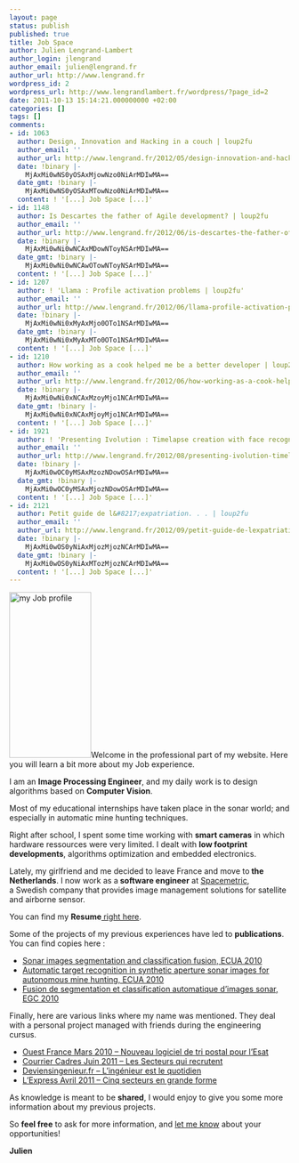 ```yaml
---
layout: page
status: publish
published: true
title: Job Space
author: Julien Lengrand-Lambert
author_login: jlengrand
author_email: julien@lengrand.fr
author_url: http://www.lengrand.fr
wordpress_id: 2
wordpress_url: http://www.lengrandlambert.fr/wordpress/?page_id=2
date: 2011-10-13 15:14:21.000000000 +02:00
categories: []
tags: []
comments:
- id: 1063
  author: Design, Innovation and Hacking in a couch | loup2fu
  author_email: ''
  author_url: http://www.lengrand.fr/2012/05/design-innovation-and-hacking-in-a-couch/
  date: !binary |-
    MjAxMi0wNS0yOSAxMjowNzo0NiArMDIwMA==
  date_gmt: !binary |-
    MjAxMi0wNS0yOSAxMTowNzo0NiArMDIwMA==
  content: ! '[...] Job Space [...]'
- id: 1148
  author: Is Descartes the father of Agile development? | loup2fu
  author_email: ''
  author_url: http://www.lengrand.fr/2012/06/is-descartes-the-father-of-agile-development/
  date: !binary |-
    MjAxMi0wNi0wNCAxMDowNToyNSArMDIwMA==
  date_gmt: !binary |-
    MjAxMi0wNi0wNCAwOTowNToyNSArMDIwMA==
  content: ! '[...] Job Space [...]'
- id: 1207
  author: ! 'Llama : Profile activation problems | loup2fu'
  author_email: ''
  author_url: http://www.lengrand.fr/2012/06/llama-profile-activation-problems/
  date: !binary |-
    MjAxMi0wNi0xMyAxMjo0OTo1NSArMDIwMA==
  date_gmt: !binary |-
    MjAxMi0wNi0xMyAxMTo0OTo1NSArMDIwMA==
  content: ! '[...] Job Space [...]'
- id: 1210
  author: How working as a cook helped me be a better developer | loup2fu
  author_email: ''
  author_url: http://www.lengrand.fr/2012/06/how-working-as-a-cook-helped-me-be-a-better-developer/
  date: !binary |-
    MjAxMi0wNi0xNCAxMzoyMjo1NCArMDIwMA==
  date_gmt: !binary |-
    MjAxMi0wNi0xNCAxMjoyMjo1NCArMDIwMA==
  content: ! '[...] Job Space [...]'
- id: 1921
  author: ! 'Presenting Ivolution : Timelapse creation with face recognition | loup2fu'
  author_email: ''
  author_url: http://www.lengrand.fr/2012/08/presenting-ivolution-timelapse-creation-with-face-recognition/
  date: !binary |-
    MjAxMi0wOC0yMSAxMzozNDowOSArMDIwMA==
  date_gmt: !binary |-
    MjAxMi0wOC0yMSAxMjozNDowOSArMDIwMA==
  content: ! '[...] Job Space [...]'
- id: 2121
  author: Petit guide de l&#8217;expatriation. . . | loup2fu
  author_email: ''
  author_url: http://www.lengrand.fr/2012/09/petit-guide-de-lexpatriation/
  date: !binary |-
    MjAxMi0wOS0yNiAxMjozMjozNCArMDIwMA==
  date_gmt: !binary |-
    MjAxMi0wOS0yNiAxMTozMjozNCArMDIwMA==
  content: ! '[...] Job Space [...]'
---
```

<a href="http://www.lengrand.fr/wp-content/uploads/2012/01/face.jpg"><img class="alignright size-full wp-image-506" title="Job profile" src="http://www.lengrand.fr/wp-content/uploads/2012/01/face.jpg" alt="my Job profile" width="147" height="298" /></a>Welcome in the professional part of my website. Here you will learn a bit more about my Job experience.

I am an <strong>Image Processing Engineer</strong>, and my daily work is to design algorithms based on <strong>Computer Vision</strong>.

Most of my educational internships have taken place in the sonar world; and especially in automatic mine hunting techniques.

Right after school, I spent some time working with <strong>smart cameras</strong> in which hardware ressources were very limited. I dealt with <strong>low footprint developments</strong>, algorithms optimization and embedded electronics.

Lately, my girlfriend and me decided to leave France and move to<strong> the Netherlands</strong>. I now work as a<strong> software engineer</strong> at <a title="spacemetric" href="http://www.spacemetric.com/" target="_blank">Spacemetric</a>, a Swedish company that provides image management solutions for satellite and airborne sensor.

You can find my <strong>Resume</strong><a title="Resume" href="http://dl.dropbox.com/u/4286043/00_Website/00_CV/en_Lengrandlambert.pdf" target="_blank"> right here</a>.
<div>Some of the projects of my previous experiences have led to <strong>publications</strong>. You can find copies here :</div>
<div>
<ul>
	<li><a title="ECUA2010_1" href="http://dl.dropbox.com/u/4286043/00_Website/01_Publis/Fusion_GESMA_ECUA.pdf" target="_blank">Sonar images segmentation and classification fusion, ECUA 2010</a></li>
	<li><a title="ECUA2010_2" href="http://dl.dropbox.com/u/4286043/00_Website/01_Publis/ATR_TNO_ECUA.pdf" target="_blank">Automatic target recognition in synthetic aperture sonar images for autonomous mine hunting, ECUA 2010</a></li>
	<li><a title="EGC2010" href="http://dl.dropbox.com/u/4286043/00_Website/01_Publis/Fusion_GESMA_EGC.pdf" target="_blank">Fusion de segmentation et classification automatique d’images sonar, EGC 2010</a></li>
</ul>
</div>
Finally, here are various links where my name was mentioned. They deal with a personal project managed with friends during the engineering cursus.
<ul>
	<li><a title="Ouest_France" href="http://www.ouest-france.fr/actu/actuLocale_-Nouveau-logiciel-de-tri-postal-pour-l-Esat-_-1299976------29019-aud_actu.Htm" target="_blank">Ouest France Mars 2010 – Nouveau logiciel de tri postal pour l’Esat</a></li>
	<li><a title="Courrier_Cadres" href="http://dl.dropbox.com/u/4286043/00_Website/02_Articles/Courrier_Cadres.pdf" target="_blank">Courrier Cadres Juin 2011 – Les Secteurs qui recrutent</a></li>
	<li><a title="Deviens_Ingenieur" href="http://www.deviensingenieur.fr/07243663/0/fiche___pagelibre/%26RH=1263900174129%26RF=1263907205390" target="_blank">Deviensingenieur.fr – L’ingénieur est le quotidien</a></li>
	<li><a title="l_Express" href="http://lexpansion.lexpress.fr/carriere/cinq-secteurs-en-grande-forme_251835.html" target="_blank">L’Express Avril 2011 – Cinq secteurs en grande forme</a></li>
</ul>
As knowledge is meant to be <strong>shared</strong>, I would enjoy to give you some more information about my previous projects.

So <strong>feel free</strong> to ask for more information, and <a title="Mail_Me" href="mailto:julien@lengrandlambert.fr" target="_blank">let me know</a> about your opportunities!

<strong>Julien</strong>
